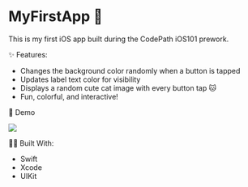 # MyFirstApp 🚀

This is my first iOS app built during the CodePath iOS101 prework.

✨ Features:
- Changes the background color randomly when a button is tapped
- Updates label text color for visibility
- Displays a random cute cat image with every button tap 🐱
- Fun, colorful, and interactive!


📸 Demo

![](https://i.imgur.com/TxYqSPN.gif)




👩‍💻 Built With:
- Swift
- Xcode
- UIKit
